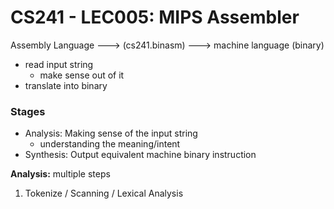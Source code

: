 # CS241 - LEC005: MIPS Assembler
Assembly Language ---> (cs241.binasm) ---> machine language (binary)

- read input string
  - make sense out of it
- translate into binary
### Stages
- Analysis: Making sense of the input string
  - understanding the meaning/intent
- Synthesis: Output equivalent machine binary instruction

**Analysis:** multiple steps
1. Tokenize / Scanning / Lexical Analysis
<!--stackedit_data:
eyJoaXN0b3J5IjpbLTMxNTAwOTA5NSwtMzgzMTAxNDMyLC01ND
U4MDA4Nl19
-->